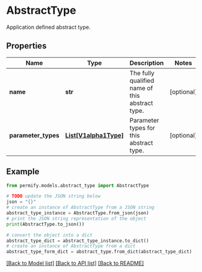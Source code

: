 # AbstractType

Application defined abstract type.

## Properties

Name | Type | Description | Notes
------------ | ------------- | ------------- | -------------
**name** | **str** | The fully qualified name of this abstract type. | [optional] 
**parameter_types** | [**List[V1alpha1Type]**](V1alpha1Type.md) | Parameter types for this abstract type. | [optional] 

## Example

```python
from permify.models.abstract_type import AbstractType

# TODO update the JSON string below
json = "{}"
# create an instance of AbstractType from a JSON string
abstract_type_instance = AbstractType.from_json(json)
# print the JSON string representation of the object
print(AbstractType.to_json())

# convert the object into a dict
abstract_type_dict = abstract_type_instance.to_dict()
# create an instance of AbstractType from a dict
abstract_type_form_dict = abstract_type.from_dict(abstract_type_dict)
```
[[Back to Model list]](../README.md#documentation-for-models) [[Back to API list]](../README.md#documentation-for-api-endpoints) [[Back to README]](../README.md)


